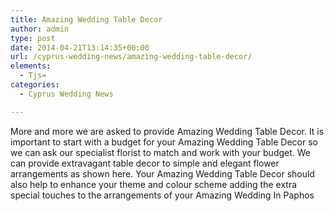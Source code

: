 ```yaml
---
title: Amazing Wedding Table Decor
author: admin
type: post
date: 2014-04-21T13:14:35+00:00
url: /cyprus-wedding-news/amazing-wedding-table-decor/
elements:
  - Tjs=
categories:
  - Cyprus Wedding News

---
```

More and more we are asked to provide Amazing Wedding Table Decor. It is important to start with a budget for your Amazing Wedding Table Decor so we can ask our specialist florist to match and work with your budget. We can provide extravagant table decor to simple and elegant flower arrangements as shown here. Your Amazing Wedding Table Decor should also help to enhance your theme and colour scheme adding the extra special touches to the arrangements of your Amazing Wedding In Paphos

&nbsp;